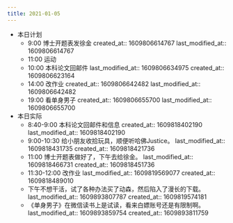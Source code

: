 ```yaml
---
title: 2021-01-05
---
```


- 本日计划
    - 9:00 博士开题表发徐金
      created_at:: 1609806614767
      last_modified_at:: 1609806614767
    - 11:00 运动
    - 10:00 本科论文回邮件
      last_modified_at:: 1609806634975
      created_at:: 1609806623164
    - 14:00 改作业
      created_at:: 1609806642482
      last_modified_at:: 1609806642482
    - 19:00 看单身男子
      created_at:: 1609806655700
      last_modified_at:: 1609806655700
- 本日实际
    - 8:40-9:00 本科论文回邮件和信息
      created_at:: 1609818402190
      last_modified_at:: 1609818402190
    - 9:00-10:30 给小朋友收拾玩具，顺便听哈佛Justice。
      last_modified_at:: 1609818431735
      created_at:: 1609818421736
    - 11:00 博士开题表做好了，下午去给徐金。
      last_modified_at:: 1609818466731
      created_at:: 1609818451736
    - 11:30-12:00 改作业
      last_modified_at:: 1609819569077
      created_at:: 1609818489010
    - 下午不想干活，试了各种办法买了动森，然后陷入了漫长的下载。
      last_modified_at:: 1609893807787
      created_at:: 1609819574181
    - 《单身男子》在微信读书上是试读，看来白嫖账号还是有限制啊。
      last_modified_at:: 1609893859754
      created_at:: 1609893811759
